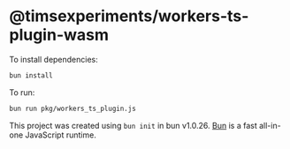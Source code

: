# @timsexperiments/workers-ts-plugin-wasm

To install dependencies:

```bash
bun install
```

To run:

```bash
bun run pkg/workers_ts_plugin.js
```

This project was created using `bun init` in bun v1.0.26. [Bun](https://bun.sh) is a fast all-in-one JavaScript runtime.
